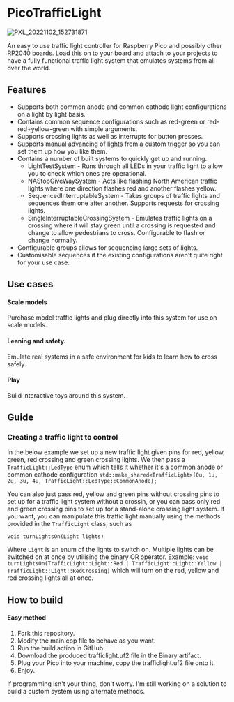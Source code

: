 # PicoTrafficLight
![PXL_20221102_152731871](https://user-images.githubusercontent.com/13510828/199532755-37afdb84-506a-4bc0-b0c2-8244ab4d11db.jpg)

An easy to use traffic light controller for Raspberry Pico and possibly other RP2040 boards. Load this on to your board and attach to your projects to have a fully functional traffic light system that emulates systems from all over the world.

## Features
- Supports both common anode and common cathode light configurations on a light by light basis.
- Contains common sequence configurations such as red-green or red-red+yellow-green with simple arguments.
- Supports crossing lights as well as interrupts for button presses.
- Supports manual advancing of lights from a custom trigger so you can set them up how you like them.
- Contains a number of built systems to quickly get up and running.
  - LightTestSystem - Runs through all LEDs in your traffic light to allow you to check which ones are operational.
  - NAStopGiveWaySystem - Acts like flashing North American traffic lights where one direction flashes red and another flashes yellow.
  - SequencedInterruptableSystem - Takes groups of traffic lights and sequences them one after another. Supports requests for crossing lights.
  - SingleInterruptableCrossingSystem - Emulates traffic lights on a crossing where it will stay green until a crossing is requested and change to allow pedestrians to cross. Configurable to flash or change normally.
- Configurable groups allows for sequencing large sets of lights.
- Customisable sequences if the existing configurations aren't quite right for your use case.

## Use cases
#### Scale models
Purchase model traffic lights and plug directly into this system for use on scale models.
#### Leaning and safety.
Emulate real systems in a safe environment for kids to learn how to cross safely.
#### Play
Build interactive toys around this system.

## Guide
### Creating a traffic light to control
In the below example we set up a new traffic light given pins for red, yellow, green, red crossing and green crossing lights. We then pass a `TrafficLight::LedType` enum which tells it whether it's a common anode or common cathode configuration 
`std::make_shared<TrafficLight>(0u, 1u, 2u, 3u, 4u, TrafficLight::LedType::CommonAnode);`

You can also just pass red, yellow and green pins without crossing pins to set up for a traffic light system without a crossin, or you can pass only red and green crossing pins to set up for a stand-alone crossing light system.
If you want, you can manipulate this traffic light manually using the methods provided in the `TrafficLight` class, such as 

`void turnLightsOn(Light lights)`

Where `Light` is an enum of the lights to switch on. Multiple lights can be switched on at once by utilising the binary OR operator. Example: `void turnLightsOn(TrafficLight::Light::Red | TrafficLight::Light::Yellow | TrafficLight::Light::RedCrossing)` which will turn on the red, yellow and red crossing lights all at once. 

## How to build
#### Easy method
1. Fork this repository.
1. Modify the main.cpp file to behave as you want.
1. Run the build action in GitHub.
1. Download the produced trafficlight.uf2 file in the Binary artifact.
1. Plug your Pico into your machine, copy the trafficlight.uf2 file onto it.
1. Enjoy.

If programming isn't your thing, don't worry. I'm still working on a solution to build a custom system using alternate methods.
